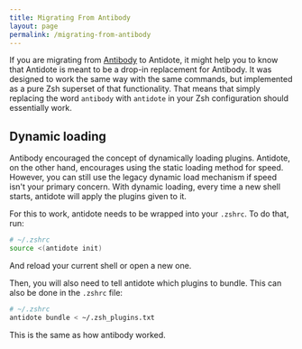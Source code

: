 ```yaml
---
title: Migrating From Antibody
layout: page
permalink: /migrating-from-antibody
---
```


If you are migrating from [Antibody](https://getantibody.github.io/) to Antidote, it might help you to know that Antidote is meant to be a drop-in replacement for Antibody. It was designed to work the same way with the same commands, but implemented as a pure Zsh superset of that functionality. That means that simply replacing the word `antibody` with `antidote` in your Zsh configuration should essentially work.

## Dynamic loading

Antibody encouraged the concept of dynamically loading plugins. Antidote, on the other hand, encourages using the static loading method for speed. However, you can still use the legacy dynamic load mechanism if speed isn't your primary concern. With dynamic loading, every time a new shell starts, antidote will apply the plugins given to it.

For this to work, antidote needs to be wrapped into your `.zshrc`. To do that, run:

```zsh
# ~/.zshrc
source <(antidote init)
```

And reload your current shell or open a new one.

Then, you will also need to tell antidote which plugins to bundle. This can also be done in the `.zshrc` file:

```zsh
# ~/.zshrc
antidote bundle < ~/.zsh_plugins.txt
```

This is the same as how antibody worked.
